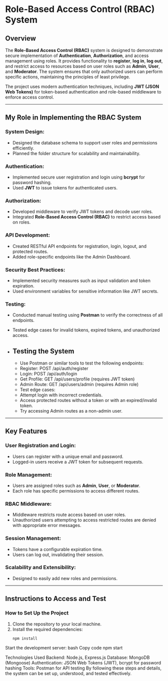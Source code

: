 # Role-Based Access Control (RBAC) System

## Overview

The **Role-Based Access Control (RBAC)** system is designed to demonstrate secure implementation of **Authentication**, **Authorization**, and access management using roles. It provides functionality to **register**, **log in**, **log out**, and restrict access to resources based on user roles such as **Admin**, **User**, and **Moderator**. The system ensures that only authorized users can perform specific actions, maintaining the principles of least privilege.

The project uses modern authentication techniques, including **JWT (JSON Web Tokens)** for token-based authentication and role-based middleware to enforce access control.

---

## My Role in Implementing the RBAC System

### System Design:
- Designed the database schema to support user roles and permissions efficiently.
- Planned the folder structure for scalability and maintainability.

### Authentication:
- Implemented secure user registration and login using **bcrypt** for password hashing.
- Used **JWT** to issue tokens for authenticated users.

### Authorization:
- Developed middleware to verify JWT tokens and decode user roles.
- Integrated **Role-Based Access Control (RBAC)** to restrict access based on roles.

### API Development:
- Created RESTful API endpoints for registration, login, logout, and protected routes.
- Added role-specific endpoints like the Admin Dashboard.

### Security Best Practices:
- Implemented security measures such as input validation and token expiration.
- Used environment variables for sensitive information like JWT secrets.

### Testing:
- Conducted manual testing using **Postman** to verify the correctness of all endpoints.
- Tested edge cases for invalid tokens, expired tokens, and unauthorized access.

- ## Testing the System
  - Use Postman or similar tools to test the following endpoints:
  - Register: POST /api/auth/register
  - Login: POST /api/auth/login
  - Get Profile: GET /api/users/profile (requires JWT token)
  - Admin Route: GET /api/users/admin (requires Admin role)
  - Test edge cases:
  - Attempt login with incorrect credentials.
  - Access protected routes without a token or with an expired/invalid token.
  - Try accessing Admin routes as a non-admin user.

---

## Key Features

### User Registration and Login:
- Users can register with a unique email and password.
- Logged-in users receive a JWT token for subsequent requests.

### Role Management:
- Users are assigned roles such as **Admin**, **User**, or **Moderator**.
- Each role has specific permissions to access different routes.

### RBAC Middleware:
- Middleware restricts route access based on user roles.
- Unauthorized users attempting to access restricted routes are denied with appropriate error messages.

### Session Management:
- Tokens have a configurable expiration time.
- Users can log out, invalidating their session.

### Scalability and Extensibility:
- Designed to easily add new roles and permissions.

---

## Instructions to Access and Test

### How to Set Up the Project
1. Clone the repository to your local machine.
2. Install the required dependencies:
   ```bash
   npm install
Start the development server:
bash
Copy code
npm start









Technologies Used
Backend: Node.js, Express.js
Database: MongoDB (Mongoose)
Authentication: JSON Web Tokens (JWT), bcrypt for password hashing
Tools: Postman for API testing
By following these steps and details, the system can be set up, understood, and tested effectively.

